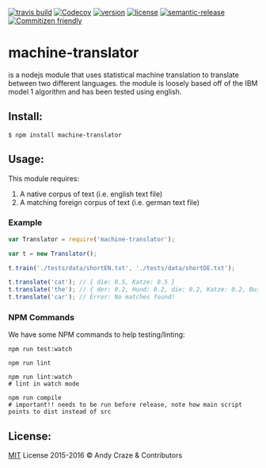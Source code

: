 [![travis build](https://img.shields.io/travis/accraze/machine-translator.svg)](https://travis-ci.org/accraze/machine-translator)
[![Codecov](https://img.shields.io/codecov/c/github/accraze/machine-translator.svg)](https://codecov.io/github/accraze/machine-translator)
[![version](https://img.shields.io/npm/v/machine-translator.svg)](https://www.npmjs.com/package/machine-translator)
[![license](https://img.shields.io/npm/l/machine-translator.svg)](https://www.npmjs.com/package/machine-translator)
[![semantic-release](https://img.shields.io/badge/%20%20%F0%9F%93%A6%F0%9F%9A%80-semantic--release-e10079.svg)](https://github.com/semantic-release/semantic-release)
[![Commitizen friendly](https://img.shields.io/badge/commitizen-friendly-brightgreen.svg)](http://commitizen.github.io/cz-cli/)
# machine-translator
is a nodejs module that uses statistical machine translation to translate between two different languages. the module is loosely based off of the IBM model 1 algorithm and has been tested using english.

## Install:
`$ npm install machine-translator`

## Usage:
This module requires:

1. A native corpus of text (i.e. english text file)
2. A matching foreign corpus of text (i.e. german text file)

### Example
```javascript
var Translator = require('machine-translator');

var t = new Translator();

t.train('./tests/data/shortEN.txt', './tests/data/shortDE.txt');

t.translate('cat'); // { die: 0.5, Katze: 0.5 }
t.translate('the'); // { der: 0.2, Hund: 0.2, die: 0.2, Katze: 0.2, Bus: 0.2 }
t.translate('car'); // Error: No matches found!
```

### NPM Commands

We have some NPM commands to help testing/linting:

```
npm run test:watch

npm run lint

npm run lint:watch
# lint in watch mode

npm run compile
# important!! needs to be run before release, note how main script points to dist instead of src
```


## License:
[MIT](https://github.com/accraze/machine-translator/blob/master/LICENSE) License 2015-2016 © Andy Craze & Contributors
